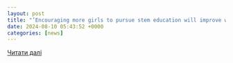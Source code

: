 ```yaml
---
layout: post
title: "’Encouraging more girls to pursue stem education will improve women representation in cybersecurity industry’ — Interview — The Guardian Nigeria News – Nigeria and World News"
date: 2024-08-10 05:43:52 +0000
categories: [news]
---
```


[Читати далі](https://guardian.ng/interview/encouraging-more-girls-to-pursue-stem-education-will-improve-women-representation-in-cybersecurity-industry/)

